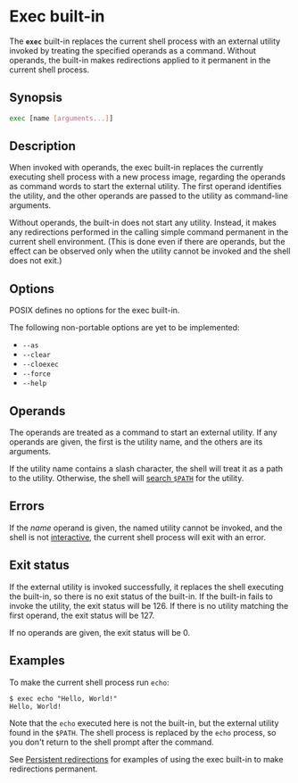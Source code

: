 # Exec built-in

The **`exec`** built-in replaces the current shell process with an external
utility invoked by treating the specified operands as a command. Without
operands, the built-in makes redirections applied to it permanent in the
current shell process.

## Synopsis

```sh
exec [name [arguments...]]
```

## Description

When invoked with operands, the exec built-in replaces the currently
executing shell process with a new process image, regarding the operands as
command words to start the external utility. The first operand identifies
the utility, and the other operands are passed to the utility as
command-line arguments.

Without operands, the built-in does not start any utility. Instead, it makes
any redirections performed in the calling simple command permanent in the
current shell environment. (This is done even if there are operands, but the
effect can be observed only when the utility cannot be invoked and the shell
does not exit.)

## Options

POSIX defines no options for the exec built-in.

The following non-portable options are yet to be implemented:

- `--as`
- `--clear`
- `--cloexec`
- `--force`
- `--help`

## Operands

The operands are treated as a command to start an external utility.
If any operands are given, the first is the utility name, and the others are
its arguments.

If the utility name contains a slash character, the shell will treat it as a
path to the utility.
Otherwise, the shell will [search `$PATH`](../language/commands/simple.md#command-search) for the utility.

## Errors

If the *name* operand is given, the named utility cannot be invoked, and the shell is not [interactive](../interactive/index.html), the current shell process will exit with an error.

## Exit status

If the external utility is invoked successfully, it replaces the shell
executing the built-in, so there is no exit status of the built-in.
If the built-in fails to invoke the utility, the exit status will be 126.
If there is no utility matching the first operand, the exit status will be
127.

If no operands are given, the exit status will be 0.

## Examples

To make the current shell process run `echo`:

```shell
$ exec echo "Hello, World!"
Hello, World!
```

Note that the `echo` executed here is not the built-in, but the external utility found in the `$PATH`. The shell process is replaced by the `echo` process, so you don't return to the shell prompt after the command.

See [Persistent redirections](../language/redirections/index.html#persistent-redirections) for examples of using the exec built-in to make redirections permanent.
